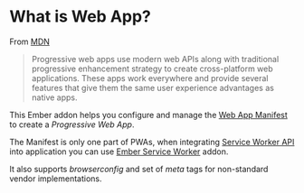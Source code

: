 # What is Web App?

From [MDN](https://developer.mozilla.org/en-US/docs/Web/Progressive_web_apps)

> Progressive web apps use modern web APIs along with traditional progressive enhancement strategy to create cross-platform web applications. These apps work everywhere and provide several features that give them the same user experience advantages as native apps.

This Ember addon helps you configure and manage the [Web App Manifest](https://developer.mozilla.org/en-US/docs/Web/Manifest) to create a _Progressive Web App_.

The Manifest is only one part of PWAs, when integrating [Service Worker API](https://developer.mozilla.org/en-US/docs/Web/API/Service_Worker_API) into application you can use [Ember Service Worker](http://ember-service-worker.com/) addon.

It also supports _browserconfig_ and set of _meta_ tags for non-standard vendor implementations.
